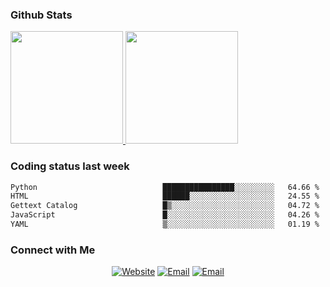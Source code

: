 
### Github Stats

<a href="https://github.com/lileixuan">
  <img height="180em" src="https://github-readme-stats.vercel.app/api?username=lileixuan&theme=buefy&show_icons=true" />
  <img height="180em" src="https://github-readme-stats.vercel.app/api/top-langs/?username=lileixuan&theme=buefy&layout=compact" />
</a>

### Coding status last week 

<!--START_SECTION:waka-->

```txt
Python                            ████████████████░░░░░░░░░   64.66 %
HTML                              ██████░░░░░░░░░░░░░░░░░░░   24.55 %
Gettext Catalog                   █▒░░░░░░░░░░░░░░░░░░░░░░░   04.72 %
JavaScript                        █░░░░░░░░░░░░░░░░░░░░░░░░   04.26 %
YAML                              ▒░░░░░░░░░░░░░░░░░░░░░░░░   01.19 %
```

<!--END_SECTION:waka-->

### Connect with Me 

<p align="center">
<a href="https://www.koomu.cn/"><img alt="Website" src="https://img.shields.io/badge/Website-www.koomu.cn-blue?style=flat-square&logo=google-chrome"></a>
<a href="mailto:lileixuan@gmail.com"><img alt="Email" src="https://img.shields.io/badge/Email-lileixuan@gmail.com-blue?style=flat-square&logo=gmail"></a>
<a href="https://www.koomu.cn/rss/"><img alt="Email" src="https://img.shields.io/badge/RSS-www.koomu.cn%2Frss%2F-blue?style=flat-square&logo=rss"></a>


</p>
